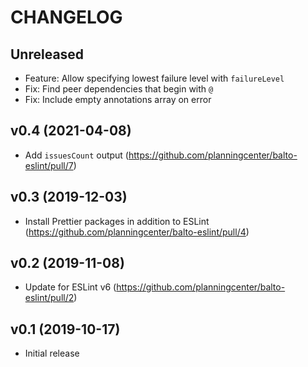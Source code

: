 # CHANGELOG

## Unreleased

- Feature: Allow specifying lowest failure level with `failureLevel`
- Fix: Find peer dependencies that begin with `@`
- Fix: Include empty annotations array on error

## v0.4 (2021-04-08)

- Add `issuesCount` output (https://github.com/planningcenter/balto-eslint/pull/7)

## v0.3 (2019-12-03)

- Install Prettier packages in addition to ESLint (https://github.com/planningcenter/balto-eslint/pull/4)

## v0.2 (2019-11-08)

- Update for ESLint v6 (https://github.com/planningcenter/balto-eslint/pull/2)

## v0.1 (2019-10-17)

- Initial release
